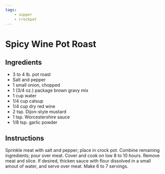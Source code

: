 ```yaml
---
tags:
    - supper
    - crockpot
---
```


# Spicy Wine Pot Roast

## Ingredients

- 3 to 4 lb. pot roast
- Salt and pepper
- 1 small onion, chopped
- 1 (3/4 oz.) package brown gravy mix
- 1 cup water
- 1/4 cup catsup
- 1/4 cup dry red wine
- 2 tsp. Dijon-style mustard
- 1 tsp. Worcestershire sauce
- 1/8 tsp. garlic powder

## Instructions

Sprinkle meat with salt and pepper; place in crock pot.  Combine remaining ingredients; pour over meat. Cover and cook on low 8 to 10 hours. Remove meat and slice. If desired, thicken sauce with flour dissolved in a small amout of water, and serve over meat.  Make 6 to 7 servings.
